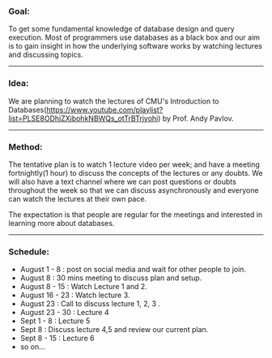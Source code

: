 ### Goal: 

To get some fundamental knowledge of database design and query execution. Most of programmers use databases as a black box and our aim is to gain insight in how the underlying software works by watching lectures and discussing topics. 

---

### Idea:

We are planning to watch the lectures of CMU's Introduction to Databases(https://www.youtube.com/playlist?list=PLSE8ODhjZXjbohkNBWQs_otTrBTrjyohi) by Prof. Andy Pavlov. 

---

### Method: 

The tentative plan is to watch 1 lecture video per week; and have a meeting fortnightly(1 hour) to discuss the concepts of the lectures or any doubts. We will also have a text channel where we can post questions or doubts throughout the week so that we can discuss asynchronously and everyone can watch the lectures at their own pace.

The expectation is that people are regular for the meetings and interested in learning more about databases. 

---

### Schedule: 

- August 1 - 8    : post on social media and wait for other people to join. 
- August 8        : 30 mins meeting to discuss plan and setup. 
- August 8 - 15   : Watch Lecture 1 and 2. 
- August 16 - 23  : Watch lecture 3. 
- August 23       : Call to discuss lecture 1, 2, 3 . 
- August 23 - 30  : Lecture 4
- Sept   1 - 8    : Lecture 5
- Sept   8        : Discuss lecture 4,5 and review our current plan. 
- Sept   8 - 15   : Lecture 6
- so on...


